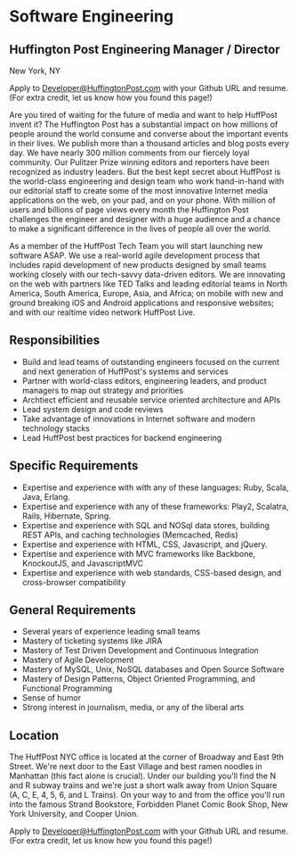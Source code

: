 Software Engineering
====================
Huffington Post Engineering Manager / Director
---------------------------------
New York, NY

Apply to Developer@HuffingtonPost.com with your Github URL and resume. (For extra credit, let us know how you found this page!)

Are you tired of waiting for the future of media and want to help HuffPost invent it? The Huffington Post has a substantial impact on how millions of people around the world consume and converse about the important events in their lives. We publish more than a thousand articles and blog posts every day. We have nearly 300 million comments from our fiercely loyal community. Our Pulitzer Prize winning editors and reporters have been recognized as industry leaders. But the best kept secret about HuffPost is the world-class engineering and design team who work hand-in-hand with our editorial staff to create some of the most innovative Internet media applications on the web, on your pad, and on your phone. With million of users and billions of page views every month the Huffington Post challenges the engineer and designer with a huge audience and a chance to make a significant difference in the lives of people all over the world.

As a member of the HuffPost Tech Team you will start launching new software ASAP. We use a real-world agile development process that includes rapid development of new products designed by small teams working closely with our tech-savvy data-driven editors. We are innovating on the web with partners like TED Talks and leading editorial teams in North America, South America, Europe, Asia, and Africa; on mobile with new and ground breaking iOS and Android applications and responsive websites; and with our realtime video network HuffPost Live.

Responsibilities
----------------
* Build and lead teams of outstanding engineers focused on the current and next generation of HuffPost's systems and services
* Partner with world-class editors, engineering leaders, and product managers to map out strategy and priorities
* Archtiect efficient and reusable service oriented architecture and APIs
* Lead system design and code reviews
* Take advantage of innovations in Internet software and modern technology stacks
* Lead HuffPost best practices for backend engineering

Specific Requirements
---------------------
* Expertise and experience with with any of these languages: Ruby, Scala, Java, Erlang.
* Expertise and experience with any of these frameworks: Play2, Scalatra, Rails, Hibernate, Spring.
* Expertise and experience with SQL and NOSql data stores, building REST APIs, and caching technologies (Memcached, Redis)
* Expertise and experience with HTML, CSS, Javascript, and jQuery.
* Expertise and experience with MVC frameworks like Backbone, KnockoutJS, and JavascriptMVC
* Expertise and experience with web standards, CSS-based design, and cross-browser compatibility




General Requirements
--------------------
* Several years of experience leading small teams
* Mastery of ticketing systems like JIRA
* Mastery of Test Driven Development and Continuous Integration
* Mastery of Agile Development
* Mastery of MySQL, Unix, NoSQL databases and Open Source Software
* Mastery of Design Patterns, Object Oriented Programming, and Functional Programming
* Sense of humor
* Strong interest in journalism, media, or any of the liberal arts



Location
--------
The HuffPost NYC office is located at the corner of Broadway and East 9th Street. We're next door to the East Village and best ramen noodles in Manhattan (this fact alone is crucial). Under our building you'll find the N and R subway trains and we're just a short walk away from Union Square (A, C, E, 4, 5, 6, and L Trains). On your way to and from the office you'll run into the famous Strand Bookstore, Forbidden Planet Comic Book Shop, New York University, and Cooper Union.

Apply to Developer@HuffingtonPost.com with your Github URL and resume. (For extra credit, let us know how you found this page!)


